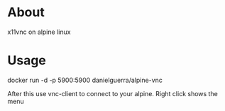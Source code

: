 # About
x11vnc on alpine linux

# Usage
docker run -d -p 5900:5900 danielguerra/alpine-vnc

After this use vnc-client to connect to your alpine.
Right click shows the menu
